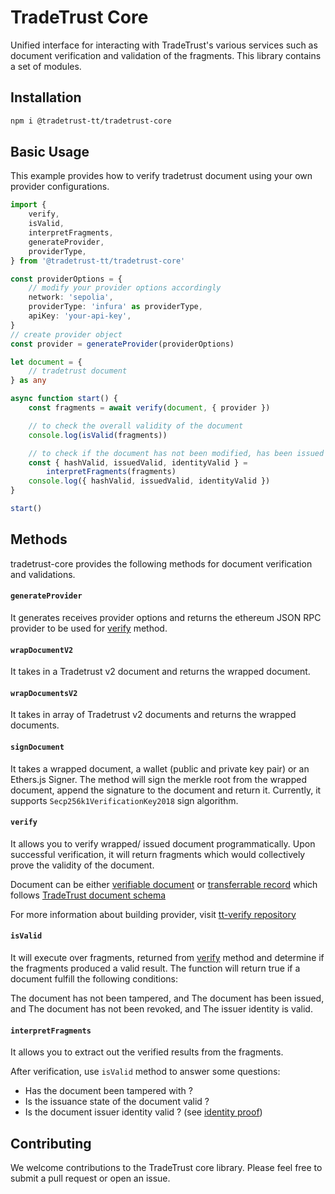 # TradeTrust Core

Unified interface for interacting with TradeTrust's various services such as document verification and validation of the fragments. This library contains a set of modules.

## Installation

```sh
npm i @tradetrust-tt/tradetrust-core
```

## Basic Usage

This example provides how to verify tradetrust document using your own provider configurations.

```ts
import {
    verify,
    isValid,
    interpretFragments,
    generateProvider,
    providerType,
} from '@tradetrust-tt/tradetrust-core'

const providerOptions = {
    // modify your provider options accordingly
    network: 'sepolia',
    providerType: 'infura' as providerType,
    apiKey: 'your-api-key',
}
// create provider object
const provider = generateProvider(providerOptions)

let document = {
    // tradetrust document
} as any

async function start() {
    const fragments = await verify(document, { provider })

    // to check the overall validity of the document
    console.log(isValid(fragments))

    // to check if the document has not been modified, has been issued and has valid issuer identity
    const { hashValid, issuedValid, identityValid } =
        interpretFragments(fragments)
    console.log({ hashValid, issuedValid, identityValid })
}

start()
```

## Methods

tradetrust-core provides the following methods for document verification and validations.

#### `generateProvider`

It generates receives provider options and returns the ethereum JSON RPC provider to be used for [verify](#verify) method.

#### `wrapDocumentV2`

It takes in a Tradetrust v2 document and returns the wrapped document.

#### `wrapDocumentsV2`

It takes in array of Tradetrust v2 documents and returns the wrapped documents.

#### `signDocument`

It takes a wrapped document, a wallet (public and private key pair) or an Ethers.js Signer. The method will sign the merkle root from the wrapped document, append the signature to the document and return it. Currently, it supports `Secp256k1VerificationKey2018` sign algorithm.

#### `verify`

It allows you to verify wrapped/ issued document programmatically. Upon successful verification, it will return fragments which would collectively prove the validity of the document.

Document can be either [verifiable document](https://docs.tradetrust.io/docs/tutorial/verifiable-documents/overview) or [transferrable record](https://docs.tradetrust.io/docs/tutorial/transferable-records/overview) which follows [TradeTrust document schema](https://docs.tradetrust.io/docs/topics/introduction/tradetrust-document-schema/)

For more information about building provider, visit [tt-verify repository](https://github.com/TradeTrust/tt-verify?tab=readme-ov-file#provider)

#### `isValid`

It will execute over fragments, returned from [verify](#verify) method and determine if the fragments produced a valid result. The function will return true if a document fulfill the following conditions:

The document has not been tampered, and
The document has been issued, and
The document has not been revoked, and
The issuer identity is valid.

#### `interpretFragments`

It allows you to extract out the verified results from the fragments.

After verification, use `isValid` method to answer some questions:

-   Has the document been tampered with ?
-   Is the issuance state of the document valid ?
-   Is the document issuer identity valid ? (see [identity proof](https://docs.tradetrust.io/docs/topics/verifying-documents/issuer-identity))

## Contributing

We welcome contributions to the TradeTrust core library. Please feel free to submit a pull request or open an issue.
